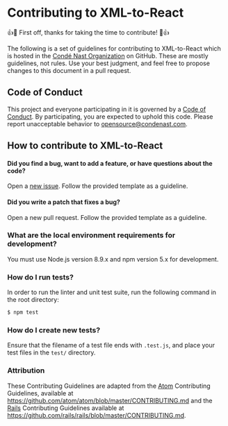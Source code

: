 # Contributing to XML-to-React

:+1::tada: First off, thanks for taking the time to contribute! :tada::+1:

The following is a set of guidelines for contributing to XML-to-React which is hosted in the [Condé Nast Organization](https://github.com/CondeNast) on GitHub. These are mostly guidelines, not rules. Use your best judgment, and feel free to propose changes to this document in a pull request.

## Code of Conduct

This project and everyone participating in it is governed by a [Code of Conduct](CODE_OF_CONDUCT.md). By participating, you are expected to uphold this code. Please report unacceptable behavior to [opensource@condenast.com](mailto:opensource@condenast.com).

## How to contribute to XML-to-React

#### Did you find a bug, want to add a feature, or have questions about the code?

Open a [new issue](https://github.com/CondeNast/xml-to-react/issues/new). Follow the provided template as a guideline.

#### Did you write a patch that fixes a bug?

Open a new pull request. Follow the provided template as a guideline.

### What are the local environment requirements for development?

You must use Node.js version 8.9.x and npm version 5.x for development.

### How do I run tests?

In order to run the linter and unit test suite, run the following command in the root directory:
```sh
$ npm test
```

### How do I create new tests?

Ensure that the filename of a test file ends with `.test.js`, and place your test files in the `test/` directory.

### Attribution
These Contributing Guidelines are adapted from the [Atom](https://github.com/atom/atom) Contributing Guidelines,
available at https://github.com/atom/atom/blob/master/CONTRIBUTING.md and the [Rails](https://github.com/rails/rails/blob/master/CONTRIBUTING.md) Contributing Guidelines available at https://github.com/rails/rails/blob/master/CONTRIBUTING.md.

